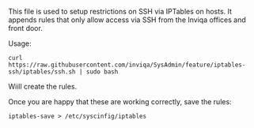 This file is used to setup restrictions on SSH via IPTables on hosts. It appends rules that only allow access via SSH from the Inviqa offices and front door.

Usage:

```
curl https://raw.githubusercontent.com/inviqa/SysAdmin/feature/iptables-ssh/iptables/ssh.sh | sudo bash
```
Wiill create the rules.

Once you are happy that these are working correctly, save the rules:
```
iptables-save > /etc/syscinfig/iptables
```
